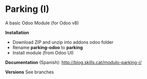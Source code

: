 # Parking (I)

A basic Odoo Module (for Odoo v8)

**Installation**
* Download ZIP and unzip into addons odoo folder
* Rename **parking-odoo** to **parking**
* Install module (from Odoo UI)


**Documentation** (Spanish): 
http://blog.skills.cat/modulo-parking-i/

**Versions**
See branches
